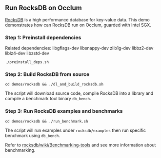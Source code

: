 ## Run RocksDB on Occlum

[RocksDB](https://github.com/facebook/rocksdb) is a high performance database for key-value data. This demo demonstrates how can RocksDB run on Occlum, guarded with Intel SGX.

### Step 1: Preinstall dependencies
Related dependencies: libgflags-dev libsnappy-dev zlib1g-dev libbz2-dev liblz4-dev libzstd-dev
```
./preinstall_deps.sh
```

### Step 2: Build RocksDB from source
```
cd demos/rocksdb && ./dl_and_build_rocksdb.sh
```

The script will download source code, compile RocksDB into a library and compile a benchmark tool binary `db_bench`.

### Step 3: Run RocksDB examples and benchmarks
```
cd demos/rocksdb && ./run_benchmark.sh
```

The script will run examples under `rocksdb/examples` then run specific benchmark using `db_bench`.

Refer to [rocksdb/wiki/Benchmarking-tools](https://github.com/facebook/rocksdb/wiki/Benchmarking-tools) and see more information about benchmarking.
